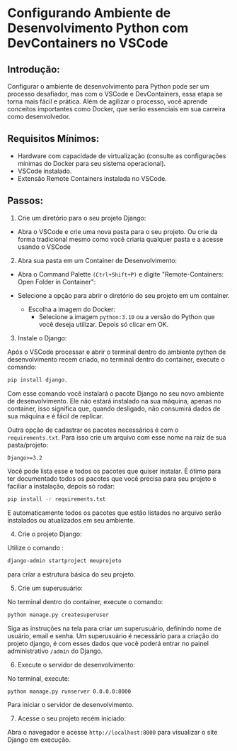 # Configurando Ambiente de Desenvolvimento Python com DevContainers no VSCode 

## Introdução:

Configurar o ambiente de desenvolvimento para Python pode ser um processo desafiador, mas com o VSCode e DevContainers, essa etapa se torna mais fácil e prática. Além de agilizar o processo, você aprende conceitos importantes como Docker, que serão essenciais em sua carreira como desenvolvedor.

## Requisitos Mínimos:

- Hardware com capacidade de virtualização (consulte as configurações mínimas do Docker para seu sistema operacional).
- VSCode instalado.
- Extensão Remote Containers instalada no VSCode.

## Passos:

1. Crie um diretório para o seu projeto Django:

- Abra o VSCode e crie uma nova pasta para o seu projeto. Ou crie da forma tradicional mesmo como você criaria qualquer pasta e a acesse usando o VSCode
   
2. Abra sua pasta em um Container de Desenvolvimento:

- Abra o Command Palette `(Ctrl+Shift+P)` e digite "Remote-Containers: Open Folder in Container":

- Selecione a opção para abrir o diretório do seu projeto em um container.
  - Escolha a imagem do Docker:
    - Selecione a imagem `python:3.10` ou a versão do Python que você deseja utilizar. Depois só clicar em OK.
    
3. Instale o Django:

Após o VSCode processar e abrir o terminal dentro do ambiente python de desenvolvimento recem criado, no terminal dentro do container, execute o comando:

```sh
pip install django.
```

Com esse comando você instalará o pacote Django no seu novo ambiente de desenvolvimento. Ele não estará instalado na sua máquina, apenas no container, isso significa que, quando desligado, não consumirá dados de sua máquina e é fácil de replicar.

Outra opção de cadastrar os pacotes necessários é com o `requirements.txt`. Para isso crie um arquivo com esse nome na raiz de sua pasta/projeto:

```txt
Django>=3.2
```

Você pode lista esse e todos os pacotes que quiser instalar. É ótimo para ter documentado todos os pacotes que você precisa para seu projeto e faciliar a instalação, depois só rodar:

```sh
pip install -r requirements.txt
```

E automaticamente todos os pacotes que estão listados no arquivo serão instalados ou atualizados em seu ambiente.

4. Crie o projeto Django:

Utilize o comando :

```sh
django-admin startproject meuprojeto
```

para criar a estrutura básica do seu projeto.

5. Crie um superusuário:

No terminal dentro do container, execute o comando:

```sh
python manage.py createsuperuser
```

Siga as instruções na tela para criar um superusuário, definindo nome de usuário, email e senha. Um superusuário é necessário para a criação do projeto django, é com esses dados que você poderá entrar no painel administrativo `/admin` do Django.

6. Execute o servidor de desenvolvimento:

No terminal, execute: 

```
python manage.py runserver 0.0.0.0:8000
```

Para iniciar o servidor de desenvolvimento.

7. Acesse o seu projeto recém iniciado:

Abra o navegador e acesse `http://localhost:8000` para visualizar o site Django em execução.

